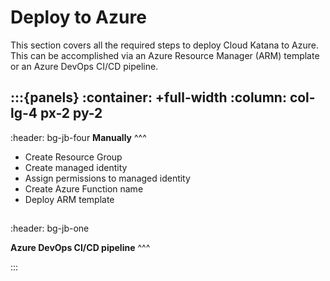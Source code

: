 # Deploy to Azure

This section covers all the required steps to deploy Cloud Katana to Azure.
This can be accomplished via an Azure Resource Manager (ARM) template or an Azure DevOps CI/CD pipeline.

:::{panels}
:container: +full-width
:column: col-lg-4 px-2 py-2
---
:header: bg-jb-four
**Manually**
^^^

**[](arm.md)**
* Create Resource Group
* Create managed identity
* Assign permissions to managed identity
* Create Azure Function name
* Deploy ARM template

**[](demos.md)**
---
:header: bg-jb-one

**Azure DevOps CI/CD pipeline**
^^^

**[](demos.md)**

:::